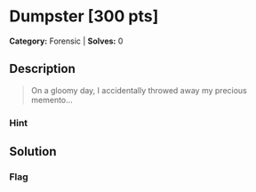 # Dumpster [300 pts]

**Category:** Forensic
| **Solves:** 0

## Description
>On a gloomy day, I accidentally throwed away my precious memento...

### Hint
 
## Solution

### Flag


